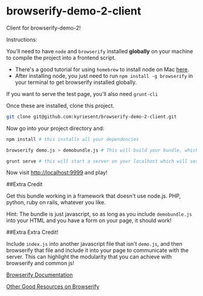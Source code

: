 browserify-demo-2-client
========================

Client for browserify-demo-2!

Instructions:

You'll need to have `node` and `browserify` installed **globally** on your machine to compile the project into a frontend script.

- There's a good tutorial for using `homebrew` to install node on Mac [here](http://thechangelog.com/install-node-js-with-homebrew-on-os-x/).
- After installing node, you just need to run `npm install -g browserify` in your terminal to get browserify installed globally.


If you want to serve the test page, you'll also need `grunt-cli`

Once these are installed, clone this project.

```bash
git clone git@github.com:kyriesent/browserify-demo-2-client.git
```

Now go into your project directory and:

```bash
npm install # this installs all your dependencies

browserify demo.js > demobundle.js # This will build your bundle, which is already being loaded into index.html

grunt serve # this will start a server on your localhost which will serve index.html
```

Now visit [http://localhost:9999](http://localhost:9999) and play!

##Extra Credit

Get this bundle working in a framework that doesn't use node.js. PHP, python, ruby on rails, whatever you like.

Hint: The bundle is just javascript, so as long as you include `demobundle.js` into your HTML and you have a form on your page, it should work!

##Extra Extra Credit!

Include `index.js` into another javascript file that isn't `demo.js`, and then browserify that file and include it into your page to communicate with the server. This can highlight the modularity that you can achieve with browserify and common js!

[Browserify Documentation](https://github.com/substack/node-browserify)

[Other Good Resources on Browserify](http://browserify.org/articles.html)
